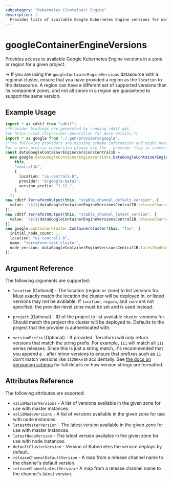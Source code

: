 ```yaml
---
subcategory: "Kubernetes (Container) Engine"
description: |-
  Provides lists of available Google Kubernetes Engine versions for masters and nodes.
---
```


# googleContainerEngineVersions

Provides access to available Google Kubernetes Engine versions in a zone or region for a given project.

\-> If you are using the `googleContainerEngineVersions` datasource with a
regional cluster, ensure that you have provided a region as the `location` to
the datasource. A region can have a different set of supported versions than
its component zones, and not all zones in a region are guaranteed to
support the same version.

## Example Usage

```typescript
import * as cdktf from "cdktf";
/*Provider bindings are generated by running cdktf get.
See https://cdk.tf/provider-generation for more details.*/
import * as google from "./.gen/providers/google";
/*The following providers are missing schema information and might need manual adjustments to synthesize correctly: google.
For a more precise conversion please use the --provider flag in convert.*/
const dataGoogleContainerEngineVersionsCentral1B =
  new google.dataGoogleContainerEngineVersions.DataGoogleContainerEngineVersions(
    this,
    "central1b",
    {
      location: "us-central1-b",
      provider: "${google-beta}",
      version_prefix: "1.12.",
    }
  );
new cdktf.TerraformOutput(this, "stable_channel_default_version", {
  value: `\${${dataGoogleContainerEngineVersionsCentral1B.releaseChannelDefaultVersion.fqn}["STABLE"]}`,
});
new cdktf.TerraformOutput(this, "stable_channel_latest_version", {
  value: `\${${dataGoogleContainerEngineVersionsCentral1B.releaseChannelLatestVersion.fqn}["STABLE"]}`,
});
new google.containerCluster.ContainerCluster(this, "foo", {
  initial_node_count: 1,
  location: "us-central1-b",
  name: "terraform-test-cluster",
  node_version: dataGoogleContainerEngineVersionsCentral1B.latestNodeVersion,
});

```

## Argument Reference

The following arguments are supported:

*   `location` (Optional) - The location (region or zone) to list versions for.
    Must exactly match the location the cluster will be deployed in, or listed
    versions may not be available. If `location`, `region`, and `zone` are not
    specified, the provider-level zone must be set and is used instead.

*   `project` (Optional) - ID of the project to list available cluster versions for. Should match the project the cluster will be deployed to.
    Defaults to the project that the provider is authenticated with.

*   `versionPrefix` (Optional) - If provided, Terraform will only return versions
    that match the string prefix. For example, `111` will match all `111` series
    releases. Since this is just a string match, it's recommended that you append a
    `.` after minor versions to ensure that prefixes such as `11` don't match
    versions like `1125Gke10` accidentally. See [the docs on versioning schema](https://cloud.google.com/kubernetes-engine/versioning-and-upgrades#versioning_scheme)
    for full details on how version strings are formatted.

## Attributes Reference

The following attributes are exported:

* `validMasterVersions` - A list of versions available in the given zone for use with master instances.
* `validNodeVersions` - A list of versions available in the given zone for use with node instances.
* `latestMasterVersion` - The latest version available in the given zone for use with master instances.
* `latestNodeVersion` - The latest version available in the given zone for use with node instances.
* `defaultClusterVersion` - Version of Kubernetes the service deploys by default.
* `releaseChannelDefaultVersion` - A map from a release channel name to the channel's default version.
* `releaseChannelLatestVersion` - A map from a release channel name to the channel's latest version.
